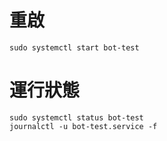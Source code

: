 # 重啟

```
sudo systemctl start bot-test
```

# 運行狀態

```
sudo systemctl status bot-test
journalctl -u bot-test.service -f
```
